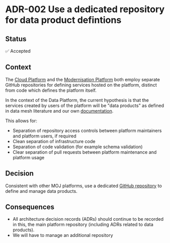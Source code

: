 # ADR-002 Use a dedicated repository for data product defintions

## Status

✅ Accepted

## Context

The [Cloud Platform](https://github.com/ministryofjustice/cloud-platform) and the [Modernisation Platform](https://user-guide.modernisation-platform.service.justice.gov.uk/) both employ separate GitHub repositories for defining services hosted on the platform, distinct from code which defines the platform itself.

In the context of the Data Platform, the current hypothesis is that the services created by users of the platform will be "data products" as defined in data mesh literature and our own [documentation](https://dsdmoj.atlassian.net/wiki/spaces/DataPlatform/pages/4270195993/What+is+a+Data+Product).

This allows for:

- Separation of repository access controls between platform maintainers and platform users, if required
- Clean separation of infrastructure code
- Separation of code validation (for example schema validation)
- Clear separation of pull requests between platform maintenance and platform usage

## Decision

Consistent with other MOJ platforms, use a dedicated [GitHub repository](https://github.com/ministryofjustice/data-platform-products) to define and manage data products.

## Consequences

- All architecture decision records (ADRs) should continue to be recorded in this, the main platform repository (including ADRs related to data products).
- We will have to manage an additional repository
